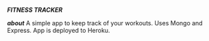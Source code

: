 ***FITNESS TRACKER***

***about***
A simple app to keep track of your workouts. Uses Mongo and Express.  App is deployed to Heroku.

